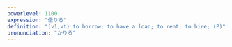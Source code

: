 ```yaml
---
powerlevel: 1100
expression: "借りる"
definition: "(v1,vt) to borrow; to have a loan; to rent; to hire; (P)"
pronunciation: "かりる"
---
```


